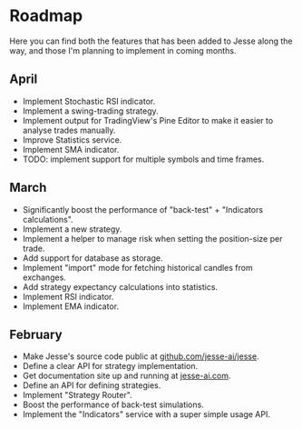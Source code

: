 # Roadmap

Here you can find both the features that has been added to Jesse along the way, and those I'm planning to implement in coming months.

## April

-   Implement Stochastic RSI indicator.
-   Implement a swing-trading strategy.
-   Implement output for TradingView's Pine Editor to make it easier to analyse trades manually.
-   Improve Statistics service.
-   Implement SMA indicator.
-   TODO: implement support for multiple symbols and time frames.

## March

-   Significantly boost the performance of "back-test" + "Indicators calculations".
-   Implement a new strategy.
-   Implement a helper to manage risk when setting the position-size per trade.
-   Add support for database as storage.
-   Implement "import" mode for fetching historical candles from exchanges.
-   Add strategy expectancy calculations into statistics.
-   Implement RSI indicator.
-   Implement EMA indicator.

## February

-   Make Jesse's source code public at [github.com/jesse-ai/jesse](https://github.com/jesse-ai/jesse).
-   Define a clear API for strategy implementation.
-   Get documentation site up and running at [jesse-ai.com](https://jesse-ai.com).
-   Define an API for defining strategies.
-   Implement "Strategy Router".
-   Boost the performance of back-test simulations.
-   Implement the "Indicators" service with a super simple usage API.
